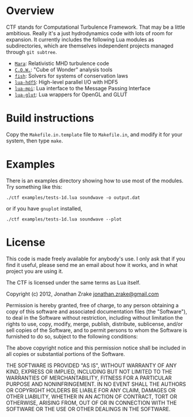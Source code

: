 
# Overview

CTF stands for Computational Turbulence Framework. That may be a little
ambitious. Really it's a just hydrodynamics code with lots of room for
expansion. It currently includes the following Lua modules as subdirectories,
which are themselves independent projects managed through `git subtree`.

+ [`Mara`](https://github.com/jzrake/Mara): Relativistic MHD turbulence code
+ [`C.O.W.`](https://github.com/jzrake/cow): "Cube of Wonder" analysis tools
+ [`fish`](https://github.com/jzrake/fish): Solvers for systems of conservation laws
+ [`lua-hdf5`](https://github.com/jzrake/lua-hdf5): High-level parallel I/O with HDF5
+ [`lua-mpi`](https://github.com/jzrake/lua-mpi): Lua interface to the Message Passing Interface
+ [`lua-glut`](https://github.com/jzrake/lua-glut): Lua wrappers for OpenGL and GLUT


# Build instructions

Copy the `Makefile.in.template` file to `Makefile.in`, and modify it for your
system, then type `make`.


# Examples

There is an examples directory showing how to use most of the modules. Try
something like this:

`./ctf examples/tests-1d.lua soundwave -o output.dat`

or if you have `gnuplot` installed,

`./ctf examples/tests-1d.lua soundwave --plot`


# License

This code is made freely available for anybody's use. I only ask that if you
find it useful, please send me an email about how it works, and in what project
you are using it.


The CTF is licensed under the same terms as Lua itself.

Copyright (c) 2012, Jonathan Zrake <jonathan.zrake@gmail.com>

Permission is hereby granted, free of charge, to any person obtaining a copy of
this software and associated documentation files (the "Software"), to deal in
the Software without restriction, including without limitation the rights to
use, copy, modify, merge, publish, distribute, sublicense, and/or sell copies of
the Software, and to permit persons to whom the Software is furnished to do so,
subject to the following conditions:

The above copyright notice and this permission notice shall be included in all
copies or substantial portions of the Software.

THE SOFTWARE IS PROVIDED "AS IS", WITHOUT WARRANTY OF ANY KIND, EXPRESS OR
IMPLIED, INCLUDING BUT NOT LIMITED TO THE WARRANTIES OF MERCHANTABILITY, FITNESS
FOR A PARTICULAR PURPOSE AND NONINFRINGEMENT. IN NO EVENT SHALL THE AUTHORS OR
COPYRIGHT HOLDERS BE LIABLE FOR ANY CLAIM, DAMAGES OR OTHER LIABILITY, WHETHER
IN AN ACTION OF CONTRACT, TORT OR OTHERWISE, ARISING FROM, OUT OF OR IN
CONNECTION WITH THE SOFTWARE OR THE USE OR OTHER DEALINGS IN THE SOFTWARE.

